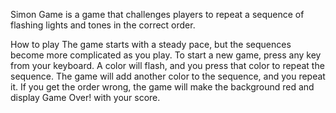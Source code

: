 Simon Game is a game that challenges players to repeat a sequence of flashing lights and tones in the correct order.

How to play
The game starts with a steady pace, but the sequences become more complicated as you play.
To start a new game, press any key from your keyboard.
A color will flash, and you press that color to repeat the sequence. 
The game will add another color to the sequence, and you repeat it.
If you get the order wrong, the game will make the background red and display Game Over! with your score. 
